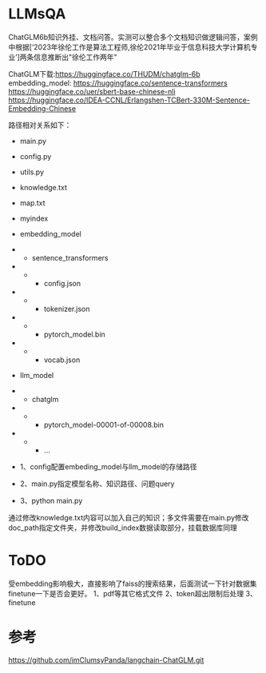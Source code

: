 # LLMsQA

ChatGLM6b知识外挂、文档问答。实测可以整合多个文档知识做逻辑问答，案例中根据[‘2023年徐伦工作是算法工程师,徐伦2021年毕业于信息科技大学计算机专业’]两条信息推断出"徐伦工作两年"

ChatGLM下载:https://huggingface.co/THUDM/chatglm-6b
embedding_model: https://huggingface.co/sentence-transformers
                 https://huggingface.co/uer/sbert-base-chinese-nli
                 https://huggingface.co/IDEA-CCNL/Erlangshen-TCBert-330M-Sentence-Embedding-Chinese
                 

路径相对关系如下：
- main.py
- config.py
- utils.py
- knowledge.txt
- map.txt
- myindex
- embedding_model
- - sentence_transformers
- - - config.json
- - - tokenizer.json
- - - pytorch_model.bin
- - - vocab.json
- llm_model
- - chatglm
- - - pytorch_model-00001-of-00008.bin
- - - ...

- 1、config配置embeding_model与llm_model的存储路径
- 2、main.py指定模型名称、知识路径、问题query
- 3、python main.py

通过修改knowledge.txt内容可以加入自己的知识；多文件需要在main.py修改doc_path指定文件夹，并修改build_index数据读取部分，挂载数据库同理
# ToDO
受embedding影响极大，直接影响了faiss的搜索结果，后面测试一下针对数据集finetune一下是否会更好。
1、pdf等其它格式文件
2、token超出限制后处理
3、finetune

# 参考
https://github.com/imClumsyPanda/langchain-ChatGLM.git

